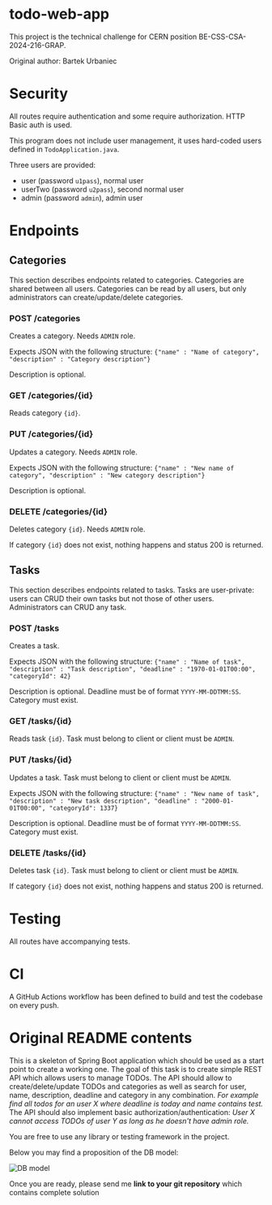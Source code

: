 # todo-web-app

This project is the technical challenge for CERN position BE-CSS-CSA-2024-216-GRAP.

Original author: Bartek Urbaniec

# Security

All routes require authentication and some require authorization. HTTP Basic auth is used.

This program does not include user management, it uses hard-coded users defined in `TodoApplication.java`.

Three users are provided:
- user (password `u1pass`), normal user
- userTwo (password `u2pass`), second normal user
- admin (password `admin`), admin user

# Endpoints

## Categories

This section describes endpoints related to categories. Categories are shared between all users.
Categories can be read by all users, but only administrators can create/update/delete categories.

### POST /categories

Creates a category. Needs `ADMIN` role.

Expects JSON with the following structure: `{"name" : "Name of category", "description" : "Category description"}`

Description is optional.

### GET /categories/{id}

Reads category `{id}`.

### PUT /categories/{id}

Updates a category. Needs `ADMIN` role.

Expects JSON with the following structure: `{"name" : "New name of category", "description" : "New category description"}`

Description is optional.

### DELETE /categories/{id}

Deletes category `{id}`. Needs `ADMIN` role.

If category `{id}` does not exist, nothing happens and status 200 is returned.

## Tasks

This section describes endpoints related to tasks. Tasks are user-private: users can CRUD their own tasks but not those of other users.
Administrators can CRUD any task.

### POST /tasks

Creates a task.

Expects JSON with the following structure: `{"name" : "Name of task", "description" : "Task description", "deadline" : "1970-01-01T00:00", "categoryId": 42}`

Description is optional. Deadline must be of format `YYYY-MM-DDTMM:SS`. Category must exist.

### GET /tasks/{id}

Reads task `{id}`. Task must belong to client or client must be `ADMIN`.

### PUT /tasks/{id}

Updates a task. Task must belong to client or client must be `ADMIN`.

Expects JSON with the following structure: `{"name" : "New name of task", "description" : "New task description", "deadline" : "2000-01-01T00:00", "categoryId": 1337}`

Description is optional. Deadline must be of format `YYYY-MM-DDTMM:SS`. Category must exist.

### DELETE /tasks/{id}

Deletes task `{id}`. Task must belong to client or client must be `ADMIN`.

If category `{id}` does not exist, nothing happens and status 200 is returned.

# Testing

All routes have accompanying tests.

# CI

A GitHub Actions workflow has been defined to build and test the codebase on every push.

# Original README contents

This is a skeleton of Spring Boot application which should be used as a start point to create a working one.
The goal of this task is to create simple REST API  which allows users to manage TODOs. 
The API should allow to create/delete/update TODOs and categories as well as search for user, name, description, deadline and category in any combination. *For example find all todos for an user X where deadline is today and name contains test.* 
The API should also implement basic authorization/authentication: *User X cannot access TODOs of user Y as long as he doesn't have admin role.*

You are free to use any library or testing framework in the project.

Below you may find a proposition of the DB model:

![DB model](DBModel.png)

Once you are ready, please send me **link to your git repository** which contains complete solution
